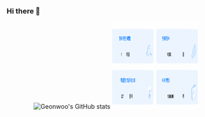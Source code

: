 ### Hi there 👋
<p align="center">
  <img src="https://github-readme-stats.vercel.app/api?username=woodgeon&show_icons=true&theme=transparent" alt="Geonwoo's GitHub stats" width="200" height="200">
  <img src="https://raw.githubusercontent.com/woodgeon/Programmers_Badge_Generator/main/result/result.svg?cache_buster=1" alt="Programmers Badge" width="200" height="200">
</p>

